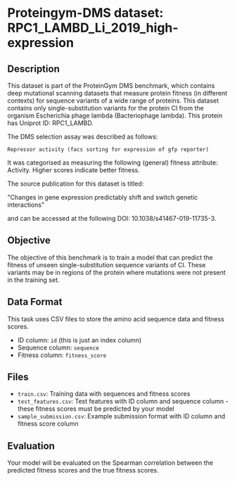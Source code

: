 
# Proteingym-DMS dataset: RPC1_LAMBD_Li_2019_high-expression

## Description

This dataset is part of the ProteinGym DMS benchmark, which contains deep mutational scanning datasets that measure
protein fitness (in different contexts) for sequence variants of a wide range of proteins. This dataset contains
only single-substitution variants for the protein CI from the organism Escherichia phage lambda (Bacteriophage lambda). This protein has Uniprot ID: RPC1_LAMBD. 

The DMS selection assay was described as follows: 

    Repressor activity (facs sorting for expression of gfp reporter)

It was categorised as measuring the following (general) fitness attribute: Activity. Higher scores indicate better fitness.

The source publication for this dataset is titled: 

"Changes in gene expression predictably shift and switch genetic interactions"

and can be accessed at the following DOI: 10.1038/s41467-019-11735-3.

## Objective

The objective of this benchmark is to train a model that can predict the fitness of unseen single-substitution sequence variants of CI.
These variants may be in regions of the protein where mutations were not present in the training set.

## Data Format

This task uses CSV files to store the amino acid sequence data and fitness scores.
- ID column: `id` (this is just an index column)
- Sequence column: `sequence`
- Fitness column: `fitness_score`

## Files

- `train.csv`: Training data with sequences and fitness scores
- `test_features.csv`: Test features with ID column and sequence column - these fitness scores must be predicted by your model
- `sample_submission.csv`: Example submission format with ID column and fitness score column

## Evaluation

Your model will be evaluated on the Spearman correlation between the predicted fitness scores and the true fitness scores.
